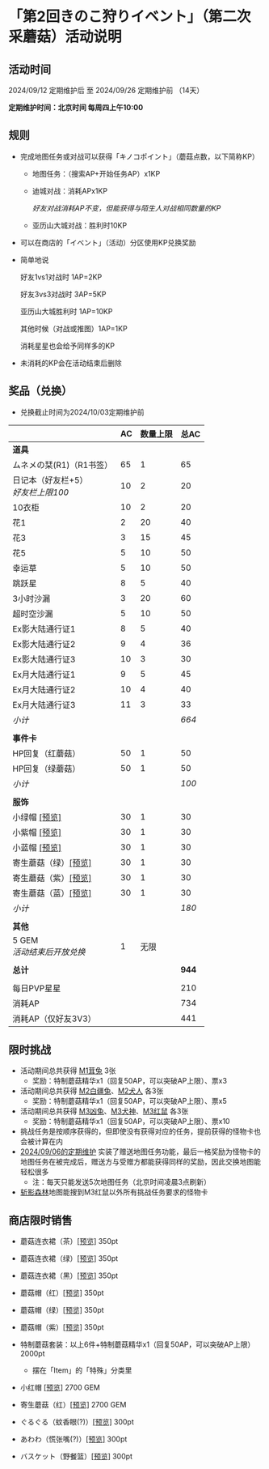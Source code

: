 # 「第2回きのこ狩りイベント」（第二次采蘑菇）活动说明

## 活动时间

2024/09/12 定期维护后 至 2024/09/26 定期维护前 （14天）

**定期维护时间：北京时间 每周四上午10:00**

## 规则

- 完成地图任务或对战可以获得「キノコポイント」（蘑菇点数，以下简称KP）

  - 地图任务：（搜索AP+开始任务AP）x1KP

  - 迪城对战：消耗APx1KP

    *好友对战消耗AP不变，但能获得与陌生人对战相同数量的KP*

  - 亚历山大城对战：胜利时10KP

- 可以在商店的「イベント」（活动）分区使用KP兑换奖励

- 简单地说

  好友1vs1对战时 1AP=2KP

  好友3vs3对战时 3AP=5KP

  亚历山大城胜利时 1AP=10KP

  其他时候（对战或推图）1AP=1KP

  消耗星星也会给予同样多的KP

- 未消耗的KP会在活动结束后删除

## 奖品（兑换）

- 兑换截止时间为2024/10/03定期维护前


|                                                              | AC   | 数量上限 | 总AC    |
| ------------------------------------------------------------ | ---- | -------- | ------- |
| **道具**                                                     |      |          |         |
| ムネメの栞(R1)（R1书签）                                     | 65   | 1        | 65      |
| 日记本（好友栏+5）<br />*好友栏上限100*                      | 10   | 2        | 20      |
| 10衣柜                                                       | 10   | 2        | 20      |
| 花1                                                          | 2    | 20       | 40      |
| 花3                                                          | 3    | 15       | 45      |
| 花5                                                          | 5    | 10       | 50      |
| 幸运草                                                       | 5    | 10       | 50      |
| 跳跃星                                                       | 8    | 5        | 40      |
| 3小时沙漏                                                    | 3    | 20       | 60      |
| 超时空沙漏                                                   | 5    | 10       | 50      |
| Ex影大陆通行证1                                              | 8    | 5        | 40      |
| Ex影大陆通行证2                                              | 9    | 4        | 36      |
| Ex影大陆通行证3                                              | 10   | 3        | 30      |
| Ex月大陆通行证1                                              | 9    | 5        | 45      |
| Ex月大陆通行证2                                              | 10   | 4        | 40      |
| Ex月大陆通行证3                                              | 11   | 3        | 33      |
| *小计*                                                       |      |          | *664*   |
|                                                              |      |          |         |
| **事件卡**                                                   |      |          |         |
| HP回复（红蘑菇）                                             | 50   | 1        | 50      |
| HP回复（绿蘑菇）                                             | 50   | 1        | 50      |
| *小计*                                                       |      |          | *100*   |
|                                                              |      |          |         |
| **服饰**                                                     |      |          |         |
| 小绿帽 <a href="../imgs/costumes/緑ずきん_Preview.png" target="_blank">[预览]</a> | 30   | 1        | 30      |
| 小紫帽 <a href="../imgs/costumes/紫ずきん_Preview.png" target="_blank">[预览]</a> | 30   | 1        | 30      |
| 小蓝帽 <a href="../imgs/costumes/青ずきん_Preview.png" target="_blank">[预览]</a> | 30   | 1        | 30      |
| 寄生蘑菇（绿）<a href="../imgs/costumes/パラサイトキノコ（緑）_Preview.png" target="_blank">[预览]</a> | 30   | 1        | 30      |
| 寄生蘑菇（紫）<a href="../imgs/costumes/パラサイトキノコ（紫）_Preview.png" target="_blank">[预览]</a> | 30   | 1        | 30      |
| 寄生蘑菇（蓝）<a href="../imgs/costumes/パラサイトキノコ（青）_Preview.png" target="_blank">[预览]</a> | 30   | 1        | 30      |
| *小计*                                                       |      |          | *180*   |
|                                                              |      |          |         |
| **其他**                                                     |      |          |         |
| 5 GEM<br />*活动结束后开放兑换*                              | 1    | 无限     |         |
|                                                              |      |          |         |
| **总计**                                                     |      |          | **944** |
|                                                              |      |          |         |
| 每日PVP星星                                                  |      |          | 210     |
| 消耗AP                                                       |      |          | 734     |
| 消耗AP（仅好友3V3）                                          |      |          | 441     |

## 限时挑战

- 活动期间总共获得 [M1茸兔](https://w.atwiki.jp/unlight-fbtw/pages/62.html#id_e9140146) 3张
  - 奖励：特制蘑菇精华x1（回复50AP，可以突破AP上限）、票x3
- 活动期间总共获得 [M2白疆兔](https://w.atwiki.jp/unlight-fbtw/pages/62.html#id_e9140146)、[M2犬人](https://w.atwiki.jp/unlight-fbtw/pages/62.html#id_6e3c82a9) 各3张
  - 奖励：特制蘑菇精华x1（回复50AP，可以突破AP上限）、票x5
- 活动期间总共获得 [M3凶兔](https://w.atwiki.jp/unlight-fbtw/pages/62.html#id_e9140146)、[M3犬神](https://w.atwiki.jp/unlight-fbtw/pages/62.html#id_6e3c82a9)、[M3红鼠](https://w.atwiki.jp/unlight-fbtw/pages/62.html#id_88a7a0f2) 各3张
  - 奖励：特制蘑菇精华x1（回复50AP，可以突破AP上限）、票x10
- 挑战任务是按顺序获得的，但即使没有获得对应的任务，提前获得的怪物卡也会被计算在内
- [2024/09/06的定期维护](history/20240906.md) 实装了赠送地图任务功能，最后一格奖励为怪物卡的地图任务在被完成后，赠送方与受赠方都能获得同样的奖励，因此交换地图能轻松很多
  - 注：每天只能发送5次地图任务（北京时间凌晨3点刷新）
- [斩影森林](https://w.atwiki.jp/unlight-fbtw/pages/24.html)地图能搜到M3红鼠以外所有挑战任务要求的怪物卡

## 商店限时销售

- 蘑菇连衣裙（茶）<a href="../imgs/costumes/きのこワンピース（茶）_Preview.jpg" target="_blank">[预览]</a> 350pt
- 蘑菇连衣裙（绿）<a href="../imgs/costumes/きのこワンピース（緑）_Preview.jpg" target="_blank">[预览]</a> 350pt
- 蘑菇连衣裙（黑）<a href="../imgs/costumes/きのこワンピース（黒）_Preview.jpg" target="_blank">[预览]</a> 350pt
- 蘑菇帽（红）<a href="../imgs/costumes/きのこハット（赤）_Preview.png" target="_blank">[预览]</a> 350pt
- 蘑菇帽（绿）<a href="../imgs/costumes/きのこハット（緑）_Preview.png" target="_blank">[预览]</a> 350pt
- 蘑菇帽（紫）<a href="../imgs/costumes/きのこハット（紫）_Preview.png" target="_blank">[预览]</a> 350pt
- 特制蘑菇套装：以上6件+特制蘑菇精华x1（回复50AP，可以突破AP上限） 2000pt
  - 摆在「Item」的「特殊」分类里

- 小红帽 <a href="../imgs/costumes/赤ずきん_Preview.png" target="_blank">[预览]</a> 2700 GEM
- 寄生蘑菇（红）<a href="../imgs/costumes/パラサイトキノコ（赤）_Preview.png" target="_blank">[预览]</a> 2700 GEM

- ぐるぐる（蚊香眼(?)）<a href="../imgs/costumes/ぐるぐる_Preview.png" target="_blank">[预览]</a> 300pt
- あわわ（慌张嘴(?)）<a href="../imgs/costumes/あわわ_Preview.png" target="_blank">[预览]</a> 300pt
- バスケット（野餐篮）<a href="../imgs/costumes/バスケット_Preview.jpg" target="_blank">[预览]</a> 300pt
